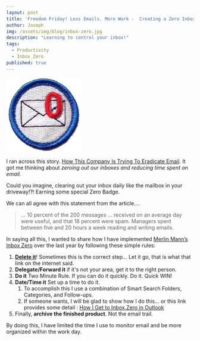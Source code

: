 ```yaml
---
layout: post
title: 'Freedom Friday! Less Emails. More Work -  Creating a Zero Inbox.'
author: Joseph
img: /assets/img/blog/inbox-zero.jpg
description: "Learning to control your inbox!"
tags:
  - Productivity
  - Inbox_Zero
published: true
---
```


<img class="img-portfolio img-responsive pull-right"  src="/assets/img/blog/inbox-zero.jpg" style="width:200px;"/>

I ran across this story. <a href="http://www.forbes.com/sites/jacobmorgan/2014/09/29/how-this-company-is-trying-to-eradicate-email/">How This Company Is Trying To Eradicate Email</a>.
It got me thinking about *zeroing out our inboxes and reducing time spent on email.*

Could you imagine, clearing out your inbox daily like the mailbox in your driveway!?! Earning some special Zero Badge.

We can all agree with this statement from the article….



>… 10 percent of the 200 messages … received on an average day were useful,
and that 18 percent were spam. Managers spent between five and 20 hours a week reading and writing emails.

In saying all this, I wanted to share how I have implemented <a href="http://www.43folders.com/izero">Merlin Mann’s Inbox Zero</a>
over the last year by following these simple rules:

<ol>
  <li><a href="http://www.43folders.com/2006/03/14/delete/" target="_blank"><b>Delete it</b></a>! Sometimes
    this is the correct step… Let it go, that is what that link on the internet said.</li>
  <li><b>Delegate/Forward it</b> if it's not your area, get it to the right person.</li>
  <li><b>Do it</b> Two Minute Rule. If you can do it quickly. Do it. Quick WIN!</li>
  <li>
    <b>Date/Time it</b> Set up a time to do it.
    <ol>
      <li>
        To accomplish this I use a combination of Smart Search Folders, Categories, and Follow-ups.
      </li>
      <li>
        If someone wants, I will be glad to show how I do this… or this link provides some detail :
        <a href="http://hackerspace.kinja.com/how-i-get-to-zero-inbox-in-outlook-1524583084" target="_blank">How I Get to Inbox Zero in Outlook</a>
      </li>
    </ol>
  </li>
  <li>
    Finally, <b>archive the finished product</b>. Not the email trail.
  </li>
</ol>

<p>By doing this, I have limited the time I use to monitor email and be more organized within the work day.</p>
